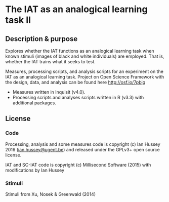 # The IAT as an analogical learning task II

## Description & purpose

Explores whether the IAT functions as an analogical learning task when known stimuli (images of black and white individuals) are employed. That is, whether the IAT trains what it seeks to test.

Measures, processing scripts, and analysis scripts for an experiment on the IAT as an analogical learning task. Project on Open Science Framework with the design, data, and analysis can be found here http://osf.io/7pbjq

- Measures written in Inquisit (v4.0).
- Processing scripts and analyses scripts written in R (v3.3) with additional packages.

## License

### Code

Processing, analysis and some measures code is copyright (c) Ian Hussey 2016 (ian.hussey@ugent.be) and released under the GPLv3+ open source license. 

IAT and SC-IAT code is copyright (c) Millisecond Software (2015) with modifications by Ian Hussey

### Stimuli

Stimuli from Xu, Nosek & Greenwald (2014)